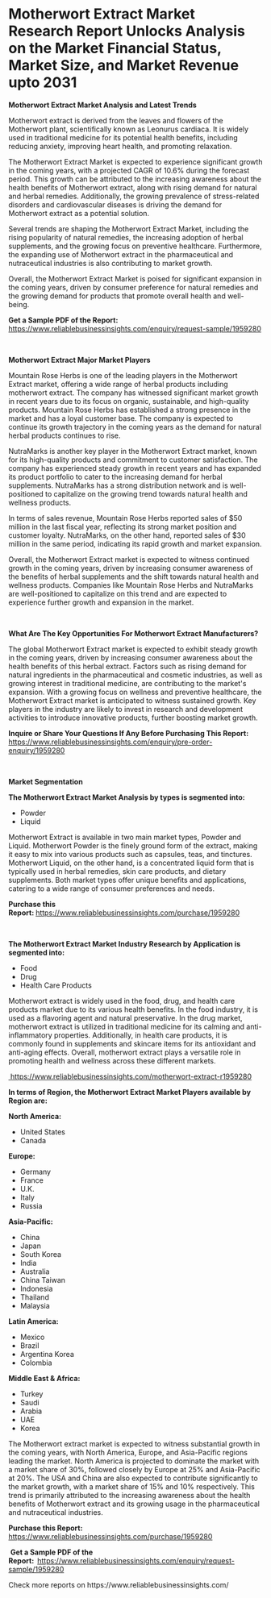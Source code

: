 <p><h1>Motherwort Extract Market Research Report Unlocks Analysis on the Market Financial Status, Market Size, and Market Revenue upto 2031</h1></p><p><strong>Motherwort Extract Market Analysis and Latest Trends</strong></p>
<p><p>Motherwort extract is derived from the leaves and flowers of the Motherwort plant, scientifically known as Leonurus cardiaca. It is widely used in traditional medicine for its potential health benefits, including reducing anxiety, improving heart health, and promoting relaxation.</p><p>The Motherwort Extract Market is expected to experience significant growth in the coming years, with a projected CAGR of 10.6% during the forecast period. This growth can be attributed to the increasing awareness about the health benefits of Motherwort extract, along with rising demand for natural and herbal remedies. Additionally, the growing prevalence of stress-related disorders and cardiovascular diseases is driving the demand for Motherwort extract as a potential solution.</p><p>Several trends are shaping the Motherwort Extract Market, including the rising popularity of natural remedies, the increasing adoption of herbal supplements, and the growing focus on preventive healthcare. Furthermore, the expanding use of Motherwort extract in the pharmaceutical and nutraceutical industries is also contributing to market growth.</p><p>Overall, the Motherwort Extract Market is poised for significant expansion in the coming years, driven by consumer preference for natural remedies and the growing demand for products that promote overall health and well-being.</p></p>
<p><strong>Get a Sample PDF of the Report:&nbsp;</strong> <a href="https://www.reliablebusinessinsights.com/enquiry/request-sample/1959280">https://www.reliablebusinessinsights.com/enquiry/request-sample/1959280</a></p>
<p>&nbsp;</p>
<p><strong>Motherwort Extract Major Market Players</strong></p>
<p><p>Mountain Rose Herbs is one of the leading players in the Motherwort Extract market, offering a wide range of herbal products including motherwort extract. The company has witnessed significant market growth in recent years due to its focus on organic, sustainable, and high-quality products. Mountain Rose Herbs has established a strong presence in the market and has a loyal customer base. The company is expected to continue its growth trajectory in the coming years as the demand for natural herbal products continues to rise.</p><p>NutraMarks is another key player in the Motherwort Extract market, known for its high-quality products and commitment to customer satisfaction. The company has experienced steady growth in recent years and has expanded its product portfolio to cater to the increasing demand for herbal supplements. NutraMarks has a strong distribution network and is well-positioned to capitalize on the growing trend towards natural health and wellness products.</p><p>In terms of sales revenue, Mountain Rose Herbs reported sales of $50 million in the last fiscal year, reflecting its strong market position and customer loyalty. NutraMarks, on the other hand, reported sales of $30 million in the same period, indicating its rapid growth and market expansion.</p><p>Overall, the Motherwort Extract market is expected to witness continued growth in the coming years, driven by increasing consumer awareness of the benefits of herbal supplements and the shift towards natural health and wellness products. Companies like Mountain Rose Herbs and NutraMarks are well-positioned to capitalize on this trend and are expected to experience further growth and expansion in the market.</p></p>
<p>&nbsp;</p>
<p><strong>What Are The Key Opportunities For Motherwort Extract Manufacturers?</strong></p>
<p><p>The global Motherwort Extract market is expected to exhibit steady growth in the coming years, driven by increasing consumer awareness about the health benefits of this herbal extract. Factors such as rising demand for natural ingredients in the pharmaceutical and cosmetic industries, as well as growing interest in traditional medicine, are contributing to the market's expansion. With a growing focus on wellness and preventive healthcare, the Motherwort Extract market is anticipated to witness sustained growth. Key players in the industry are likely to invest in research and development activities to introduce innovative products, further boosting market growth.</p></p>
<p><strong>Inquire or Share Your Questions If Any Before Purchasing This Report:</strong> <a href="https://www.reliablebusinessinsights.com/enquiry/pre-order-enquiry/1959280">https://www.reliablebusinessinsights.com/enquiry/pre-order-enquiry/1959280</a></p>
<p>&nbsp;</p>
<p><strong>Market Segmentation</strong></p>
<p><strong>The Motherwort Extract Market Analysis by types is segmented into:</strong></p>
<p><ul><li>Powder</li><li>Liquid</li></ul></p>
<p><p>Motherwort Extract is available in two main market types, Powder and Liquid. Motherwort Powder is the finely ground form of the extract, making it easy to mix into various products such as capsules, teas, and tinctures. Motherwort Liquid, on the other hand, is a concentrated liquid form that is typically used in herbal remedies, skin care products, and dietary supplements. Both market types offer unique benefits and applications, catering to a wide range of consumer preferences and needs.</p></p>
<p><strong>Purchase this Report:&nbsp;</strong><a href="https://www.reliablebusinessinsights.com/purchase/1959280">https://www.reliablebusinessinsights.com/purchase/1959280</a></p>
<p>&nbsp;</p>
<p><strong>The Motherwort Extract Market Industry Research by Application is segmented into:</strong></p>
<p><ul><li>Food</li><li>Drug</li><li>Health Care Products</li></ul></p>
<p><p>Motherwort extract is widely used in the food, drug, and health care products market due to its various health benefits. In the food industry, it is used as a flavoring agent and natural preservative. In the drug market, motherwort extract is utilized in traditional medicine for its calming and anti-inflammatory properties. Additionally, in health care products, it is commonly found in supplements and skincare items for its antioxidant and anti-aging effects. Overall, motherwort extract plays a versatile role in promoting health and wellness across these different markets.</p></p>
<p><a href="https://www.reliablebusinessinsights.com/motherwort-extract-r1959280">&nbsp;https://www.reliablebusinessinsights.com/motherwort-extract-r1959280</a></p>
<p><strong>In terms of Region, the Motherwort Extract Market Players available by Region are:</strong></p>
<p>
    <p> <strong> North America: </strong>
        <ul>
            <li>United States</li>
            <li>Canada</li>
        </ul>
        </p> 
    <p> <strong> Europe: </strong>
        <ul>
            <li>Germany</li>
            <li>France</li>
            <li>U.K.</li>
            <li>Italy</li>
            <li>Russia</li>
        </ul>
        </p> 
    <p> <strong> Asia-Pacific: </strong>
        <ul>
            <li>China</li>
            <li>Japan</li>
            <li>South Korea</li>
            <li>India</li>
            <li>Australia</li>
            <li>China Taiwan</li>
            <li>Indonesia</li>
            <li>Thailand</li>
            <li>Malaysia</li>
        </ul>
        </p> 
    <p> <strong> Latin America: </strong>
        <ul>
            <li>Mexico</li>
            <li>Brazil</li>
            <li>Argentina Korea</li>
            <li>Colombia</li>
        </ul>
        </p> 
    <p> <strong> Middle East & Africa: </strong>
        <ul>
            <li>Turkey</li>
            <li>Saudi</li>
            <li>Arabia</li>
            <li>UAE</li>
            <li>Korea</li>
        </ul>
    </p>
    </p>
<p><p>The Motherwort extract market is expected to witness substantial growth in the coming years, with North America, Europe, and Asia-Pacific regions leading the market. North America is projected to dominate the market with a market share of 30%, followed closely by Europe at 25% and Asia-Pacific at 20%. The USA and China are also expected to contribute significantly to the market growth, with a market share of 15% and 10% respectively. This trend is primarily attributed to the increasing awareness about the health benefits of Motherwort extract and its growing usage in the pharmaceutical and nutraceutical industries.</p></p>
<p><strong>Purchase this Report: </strong><a href="https://www.reliablebusinessinsights.com/purchase/1959280">https://www.reliablebusinessinsights.com/purchase/1959280</a></p>
<p>&nbsp;<strong>Get a Sample PDF of the Report:&nbsp;&nbsp;</strong><a href="https://www.reliablebusinessinsights.com/enquiry/request-sample/1959280">https://www.reliablebusinessinsights.com/enquiry/request-sample/1959280</a></p>
<p><strong></strong></p>
<p>Check more reports on https://www.reliablebusinessinsights.com/</p>